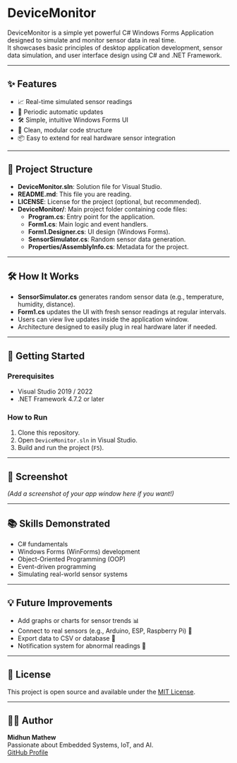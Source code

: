 # DeviceMonitor

DeviceMonitor is a simple yet powerful C# Windows Forms Application designed to simulate and monitor sensor data in real time.  
It showcases basic principles of desktop application development, sensor data simulation, and user interface design using C# and .NET Framework.

---

## ✨ Features

- 📈 Real-time simulated sensor readings
- 🔄 Periodic automatic updates
- 🛠️ Simple, intuitive Windows Forms UI
- 🧹 Clean, modular code structure
- 📦 Easy to extend for real hardware sensor integration

---

## 📂 Project Structure
- **DeviceMonitor.sln**: Solution file for Visual Studio.
- **README.md**: This file you are reading.
- **LICENSE**: License for the project (optional, but recommended).
- **DeviceMonitor/**: Main project folder containing code files:
  - **Program.cs**: Entry point for the application.
  - **Form1.cs**: Main logic and event handlers.
  - **Form1.Designer.cs**: UI design (Windows Forms).
  - **SensorSimulator.cs**: Random sensor data generation.
  - **Properties/AssemblyInfo.cs**: Metadata for the project.
---

## 🛠️ How It Works

- **SensorSimulator.cs** generates random sensor data (e.g., temperature, humidity, distance).
- **Form1.cs** updates the UI with fresh sensor readings at regular intervals.
- Users can view live updates inside the application window.
- Architecture designed to easily plug in real hardware later if needed.

---

## 🚀 Getting Started

### Prerequisites
- Visual Studio 2019 / 2022
- .NET Framework 4.7.2 or later

### How to Run
1. Clone this repository.
2. Open `DeviceMonitor.sln` in Visual Studio.
3. Build and run the project (`F5`).

---

## 📸 Screenshot

*(Add a screenshot of your app window here if you want!)*

---

## 📚 Skills Demonstrated

- C# fundamentals
- Windows Forms (WinForms) development
- Object-Oriented Programming (OOP)
- Event-driven programming
- Simulating real-world sensor systems

---

## 💡 Future Improvements

- Add graphs or charts for sensor trends 📊
- Connect to real sensors (e.g., Arduino, ESP, Raspberry Pi) 🔌
- Export data to CSV or database 💾
- Notification system for abnormal readings 🔔

---

## 📝 License

This project is open source and available under the [MIT License](LICENSE).

---

## 👨‍💻 Author

**Midhun Mathew**  
Passionate about Embedded Systems, IoT, and AI.  
[GitHub Profile](https://github.com/memidhun)
